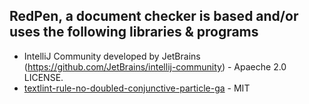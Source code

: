 RedPen, a document checker is based and/or uses the following libraries & programs
--------------------------------------------------------------------------------------

* IntelliJ Community developed by JetBrains (https://github.com/JetBrains/intellij-community) - Apaeche 2.0 LICENSE.
* [textlint-rule-no-doubled-conjunctive-particle-ga](https://github.com/takahashim/textlint-rule-no-doubled-conjunctive-particle-ga) - MIT
